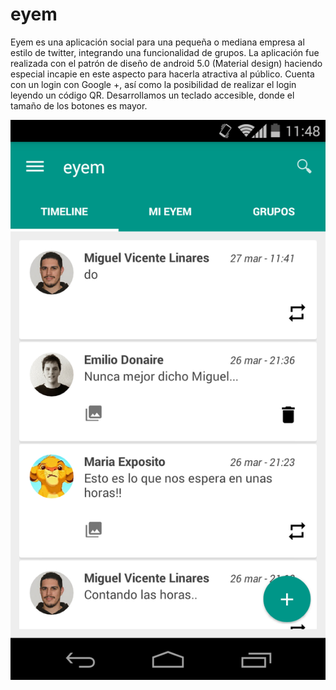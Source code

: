 # eyem

Eyem es una aplicación social para una pequeña o mediana empresa al estilo de twitter, integrando una funcionalidad de grupos. La aplicación fue realizada con el patrón de diseño de android 5.0 (Material design) haciendo especial incapie en este aspecto para hacerla atractiva al público. Cuenta con un login con Google +, así como la posibilidad de realizar el login leyendo un código QR. Desarrollamos un teclado accesible, donde el tamaño de los botones es mayor.

![Alt text](/capturaspantalla/1.png?raw=true "Timeline")
